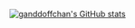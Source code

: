[![ganddoffchan's GitHub stats](https://github-readme-stats.vercel.app/api?username=ganddoffchan)](https://github.com/ganddoffchan/github-readme-stats)
